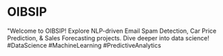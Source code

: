 # OIBSIP
"Welcome to OIBSIP! Explore NLP-driven Email Spam Detection, Car Price Prediction, &amp; Sales Forecasting projects. Dive deeper into data science! #DataScience #MachineLearning #PredictiveAnalytics
